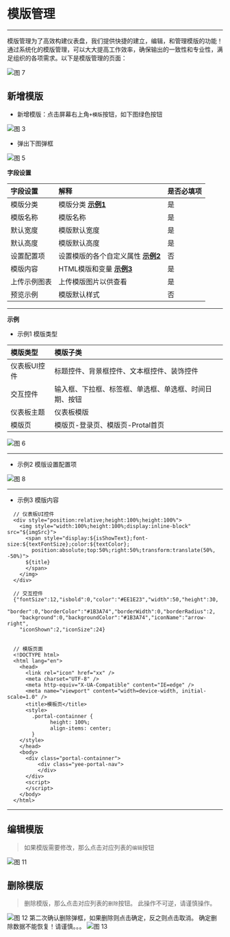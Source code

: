 # 模版管理
---

模版管理为了高效构建仪表盘，我们提供快捷的建立，编辑，和管理模版的功能！通过系统化的模版管理，可以大大提高工作效率，确保输出的一致性和专业性，满足组织的各项需求。以下是模版管理的页面：

![图 7](../asset/../assets/dashboard/WX20240611-175315.png)  

## 新增模版


- 新增模版：点击屏幕右上角`+模版`按钮，如下图绿色按钮

![图 3](../assets/dashboard/2024-06-11%2017.58.53.png)


- 弹出下图弹框

![图 5](../assets/dashboard/WX20240611-180804.png) 
 
**字段设置**

| 字段设置 | 解释 | 是否必填项
| :-----| :---- | :----
| 模版分类 | 模版分类 **[示例1](#jump_1)** | 是
| 模版名称 | 模版名称 | 是
| 默认宽度 | 模版默认宽度 | 是
| 默认高度 | 模版默认高度 | 是
| 设置配置项 | 设置模版的各个自定义属性 **[示例2](#jump_2)** | 否
| 模版内容 | HTML模版和变量 **[示例3](#jump_3)** | 是
| 上传示例图表 | 上传模版图片以供查看 | 是
| 预览示例 | 模版默认样式 | 否

--------------------------------------------------------
**示例**
- 示例1 模版类型
<a id="jump_1"></a>

| 模版类型 | 模版子类 |
| :-----| :---- |
| 仪表板UI控件 | 标题控件、背景框控件、文本框控件、装饰控件 |
| 交互控件 | 输入框、下拉框、标签框、单选框、单选框、时间日期、按钮 |
| 仪表板主题 | 仪表板模版 |
| 模版页 | 模版页-登录页、模版页-Protal首页 |

![图 6](../assets/dashboard/2024-06-11%2018.29.13.gif)

--------------------------------------------------------

- 示例2 模版设置配置项
<a id="jump_2"></a>

![图 8](../assets/dashboard/2024-06-11%2018.53.14.gif)

--------------------------------------------------------

- 示例3 模版内容
<a id="jump_3"></a>

```
  // 仪表板UI控件
  <div style="position:relative;height:100%;height:100%">
    <img style="width:100%;height:100%;display:inline-block" src="${imgSrc}">
      <span style="display:${isShowText};font-size:${textFontSize};color:${textColor};
        position:absolute;top:50%;right:50%;transform:translate(50%, -50%)">
      ${title}
      </span>
    </img>
  </div>

  // 交互控件
  {"fontSize":12,"isbold":0,"color":"#EE1E23","width":50,"height":30,
    "border":0,"borderColor":"#1B3A74","borderWidth":0,"borderRadius":2,
    "background":0,"backgroundColor":"#1B3A74","iconName":"arrow-right",
    "iconShown":2,"iconSize":24}


  // 模版页面
  <!DOCTYPE html>
  <html lang="en">
    <head>
      <link rel="icon" href="xx" />
      <meta charset="UTF-8" />
      <meta http-equiv="X-UA-Compatible" content="IE=edge" />
      <meta name="viewport" content="width=device-width, initial-scale=1.0" />
      <title>模板页</title>
      <style>
        .portal-containner {
              height: 100%;
              align-items: center;
        }
    </style>
    </head>
    <body>
      <div class="portal-containner">
          <div class="yee-portal-nav">
          </div>
      </div>
      <script>
      </script>
    </body>
  </html>
```
------------------------------------------------
## 编辑模版
> 
> 如果模版需要修改，那么点击对应列表的`编辑`按钮

![图 11](../assets/dashboard/WX20240612-174330.png)
## 删除模版
> 
> 删除模版，那么点击对应列表的`删除`按钮。
> 此操作不可逆，请谨慎操作。

![图 12](../assets/dashboard/1718185448474.jpg)
第二次确认删除弹框，如果删除则点击确定，反之则点击取消。 确定删除数据不能恢复！请谨慎。。。
![图 13](../assets/dashboard/1718185480557.jpg)